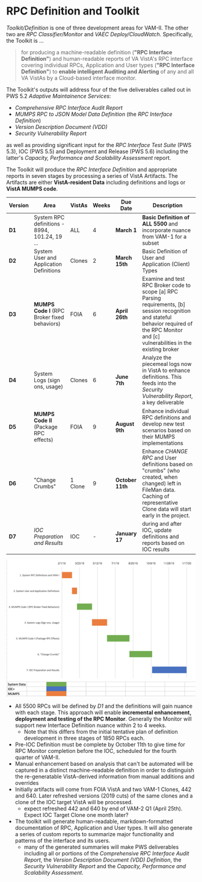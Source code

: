 # RPC Definition and Toolkit

_Toolkit/Definition_ is one of three development areas for VAM-II. The other two are _RPC Classifier/Monitor_ and _VAEC Deploy/CloudWatch_. Specifically, the Toolkit is ...

> for producing a machine-readable definition (__"RPC Interface Definition"__) and human-readable reports of VA VistA's RPC interface covering individual RPCs, Application and User types (__"RPC Interface Definition"__) to __enable intelligent Auditing and Alerting__ of any and all VA VistAs by a Cloud-based interface monitor.

The Toolkit's outputs will address four of the five deliverables called out in PWS 5.2 _Adaptive Maintainence Services_:
  * _Comprehensive RPC Interface Audit Report_
  * _MUMPS RPC to JSON Model Data Definition_ (the _RPC Interface Definition_)
  * _Version Description Document (VDD)_
  * _Security Vulnerability Report_

as well as providing significant input for the _RPC Interface Test Suite_ (PWS 5.3), IOC (PWS 5.5) and Deployment and Release (PWS 5.6) including the latter's _Capacity, Performance and Scalability Assessment_ report.

The Toolkit will produce the _RPC Interface Definition_ and appropriate reports in seven stages by processing a series of VistA Artifacts. The Artifacts are either __VistA-resident Data__ including definitions and logs or __VistA MUMPS code__.

Version | Area | VistAs | Weeks | Due Date | Description
--- | --- | --- | --- | --- | ---
__D1__ | System RPC definitions - 8994, 101.24, 19 ... | ALL | 4 | __March 1__ | __Basic Definition of ALL 5500__ and incorporate nuance from VAM-1 for a subset
__D2__ | System User and Application Definitions | Clones | 2 | __March 15th__ | Basic Definition of User and Application (Client) Types
__D3__ | __MUMPS Code I__ (RPC Broker fixed behaviors) | FOIA | 6 | __April 26th__ | Examine and test RPC Broker code to scope [a] RPC Parsing requirements, [b] session recognition and stateful behavior required of the RPC Monitor and [c] vulnerabilities in the existing broker
__D4__ | System Logs (sign ons, usage) | Clones | 6 | __June 7th__ | Analyze the piecemeal logs now in VistA to enhance definitions. This feeds into the _Security Vulnerability Report_, a key deliverable 
__D5__ | __MUMPS Code II__ (Package RPC effects) | FOIA | 9 | __August 9th__ | Enhance individual RPC definitions and develop new test scenarios based on their MUMPS implementations
__D6__ | "Change Crumbs" | 1 Clone | 9 | __October 11th__ | Enhance _CHANGE RPC_ and User definitions based on "crumbs" (who created, when changed) left in FileMan data. Caching of representative Clone data will start early in the project.
__D7__ | _IOC Preparation and Results_ | IOC | - | __January 17__ | during and after IOC, update definitions and reports based on IOC results

![Gantt TK](Images/vam2TKGantt.png)

  * All 5500 RPCs will be defined by _D1_ and the definitions will gain nuance with each stage. This approach will enable __incremental enhancement, deployment and testing of the RPC Monitor__. Generally the Monitor will support new Interface Definition nuance within 2 to 4 weeks.
    * Note that this differs from the initial tentative plan of definition development in three stages of 1850 RPCs each. 
  * Pre-IOC Definition must be complete by October 11th to give time for RPC Monitor completion before the IOC, scheduled for the fourth quarter of VAM-II.
  * Manual enhancement based on analysis that can't be automated will be captured in a distinct machine-readable definition in order to distinguish the re-generatable
VistA-derived information from manual additions and overrides
  * Initially artifacts will come from FOIA VistA and two VAM-1 Clones, 442 and 640. Later refreshed versions (2019 cuts) of the same clones and a clone of the IOC target VistA will be processed.
    * expect refreshed 442 and 640 by end of VAM-2 Q1 (April 25th). Expect IOC Target Clone one month later?
  * The toolkit will generate human-readable, markdown-formatted documentation of RPC, Application and User types. It will also generate a series of custom reports to summarize major functionality and patterns of the interface and its users.
    * many of the generated summaries will make PWS deliverables including all or portions of the _Comprehensive RPC Interface Audit Report_, the _Version Description Document (VDD) Definition_, the _Security Vulnerability Report_ and the _Capacity, Performance and Scalability Assessment_.

